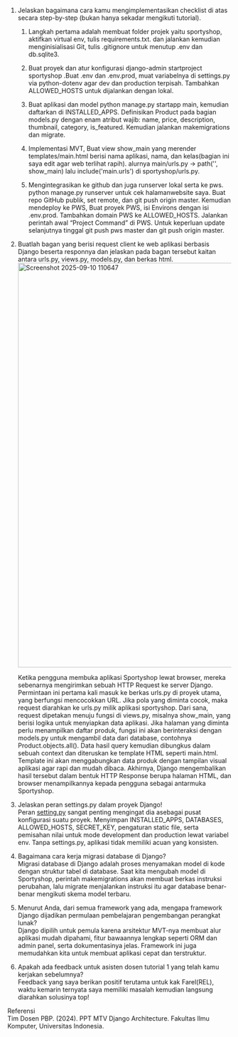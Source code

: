 1. Jelaskan bagaimana cara kamu mengimplementasikan checklist di atas secara step-by-step (bukan hanya sekadar mengikuti tutorial).  
   1. Langkah pertama adalah membuat folder projek yaitu sportyshop, aktifkan virtual env, tulis requirements.txt. dan jalankan kemudian menginisialisasi Git, tulis .gitignore untuk menutup .env dan db.sqlite3.

   2. Buat proyek dan atur konfigurasi django-admin startproject sportyshop .Buat .env dan .env.prod, muat variabelnya di settings.py via python-dotenv agar dev dan production terpisah. Tambahkan ALLOWED\_HOSTS untuk dijalankan dengan lokal.

   3. Buat aplikasi dan model python manage.py startapp main, kemudian daftarkan di INSTALLED\_APPS. Definisikan Product pada bagian models.py dengan enam atribut wajib: name, price, description, thumbnail, category, is\_featured. Kemudian jalankan makemigrations dan migrate.

   4. Implementasi MVT, Buat view show\_main yang merender templates/main.html berisi nama aplikasi, nama, dan kelas(bagian ini saya edit agar web terlihat rapih). alurnya main/urls.py → path('', show\_main) lalu include('main.urls') di sportyshop/urls.py.

   5. Mengintegrasikan ke github dan juga runserver lokal serta ke pws. python manage.py runserver untuk cek halamanwebsite saya. Buat repo GitHub publik, set remote, dan git push origin master. Kemudian mendeploy ke PWS, Buat proyek PWS, isi Environs dengan isi .env.prod. Tambahkan domain PWS ke ALLOWED\_HOSTS. Jalankan perintah awal “Project Command” di PWS. Untuk keperluan update selanjutnya tinggal git push pws master dan git push origin master.

   

2. Buatlah bagan yang berisi request client ke web aplikasi berbasis Django beserta responnya dan jelaskan pada bagan tersebut kaitan antara urls.py, views.py, models.py, dan berkas html.  
   <img width="1233" height="910" alt="Screenshot 2025-09-10 110647" src="https://github.com/user-attachments/assets/d49f96ad-00e0-444b-b0b8-338d844f0958" />

   Ketika pengguna membuka aplikasi Sportyshop lewat browser, mereka sebenarnya mengirimkan sebuah HTTP Request ke server Django. Permintaan ini pertama kali masuk ke berkas urls.py di proyek utama, yang berfungsi mencocokkan URL. Jika pola yang diminta cocok, maka request diarahkan ke urls.py milik aplikasi sportyshop. Dari sana, request dipetakan menuju fungsi di views.py, misalnya show\_main, yang berisi logika untuk menyiapkan data aplikasi. Jika halaman yang diminta perlu menampilkan daftar produk, fungsi ini akan berinteraksi dengan models.py untuk mengambil data dari database, contohnya Product.objects.all(). Data hasil query kemudian dibungkus dalam sebuah context dan diteruskan ke template HTML seperti main.html. Template ini akan menggabungkan data produk dengan tampilan visual aplikasi agar rapi dan mudah dibaca. Akhirnya, Django mengembalikan hasil tersebut dalam bentuk HTTP Response berupa halaman HTML, dan browser menampilkannya kepada pengguna sebagai antarmuka Sportyshop.  
     
3. Jelaskan peran settings.py dalam proyek Django\!  
   Peran [setting.py](http://setting.py) sangat penting mengingat dia asebagai pusat konfigurasi suatu proyek. Menyimpan INSTALLED\_APPS, DATABASES, ALLOWED\_HOSTS, SECRET\_KEY, pengaturan static file, serta pemisahan nilai untuk mode development dan production lewat variabel env. Tanpa settings.py, aplikasi tidak memiliki acuan yang konsisten.  
     
4. Bagaimana cara kerja migrasi database di Django?  
   Migrasi database di Django adalah proses menyamakan model di kode dengan struktur tabel di database. Saat kita mengubah model di Sportyshop, perintah makemigrations akan membuat berkas instruksi perubahan, lalu migrate menjalankan instruksi itu agar database benar-benar mengikuti skema model terbaru.  
     
5. Menurut Anda, dari semua framework yang ada, mengapa framework Django dijadikan permulaan pembelajaran pengembangan perangkat lunak?  
   Django dipilih untuk pemula karena arsitektur MVT-nya membuat alur aplikasi mudah dipahami, fitur bawaannya lengkap seperti ORM dan admin panel, serta dokumentasinya jelas. Framework ini juga memudahkan kita untuk membuat aplikasi cepat dan terstruktur.  
     
6. Apakah ada feedback untuk asisten dosen tutorial 1 yang telah kamu kerjakan sebelumnya?  
   Feedback yang saya berikan positif terutama untuk kak Farel(REL), waktu kemarin ternyata saya memiliki masalah kemudian langsung diarahkan solusinya top\!

Referensi  
Tim Dosen PBP. (2024). PPT MTV Django Architecture. Fakultas Ilmu Komputer, Universitas Indonesia.
